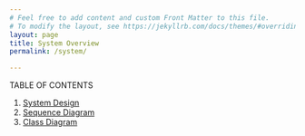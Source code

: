 ```yaml
---
# Feel free to add content and custom Front Matter to this file.
# To modify the layout, see https://jekyllrb.com/docs/themes/#overriding-theme-defaults
layout: page
title: System Overview
permalink: /system/

---
```

TABLE OF CONTENTS
1. [System Design]({{site.url}}/system/sysdesign/)
2. [Sequence Diagram]({{site.url}}/system/seqdiagram/)
3. [Class Diagram]({{site.url}}/system/classdiag/)

